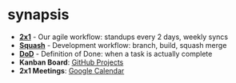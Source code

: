 # synapsis

- **[2x1](./workflow/2x1.md)** - Our agile workflow: standups every 2 days, weekly syncs
- **[Squash](./workflow/squash.md)** - Development workflow: branch, build, squash merge
- **[DoD](./workflow/dod.md)** - Definition of Done: when a task is actually complete
- **Kanban Board**: [GitHub Projects](https://github.com/orgs/SynapsisAI/projects/2)
- **2x1 Meetings**: [Google Calendar](https://meet.google.com/cix-kejw-heg)
